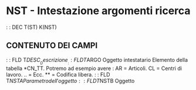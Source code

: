 # NST - Intestazione argomenti ricerca
 :  : DEC T(ST) K(NST)
## CONTENUTO DEI CAMPI
 :  : FLD T$DESC __Descrizione__
 :  : FLD T$ARGO Oggetto intestatario
Elemento della tabella \*CN_TT.
Potremo ad esempio avere : 
AR = Articoli.
CL = Centri di lavoro.
.. = Ecc.
\*\* = Codifica libera.
 :  : FLD T$NSTA Parametro dell'oggetto
 :  : FLD T$NSTB Oggetto
